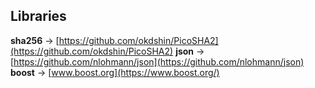 ## Libraries

**sha256** → [https://github.com/okdshin/PicoSHA2](https://github.com/okdshin/PicoSHA2)
**json** → [https://github.com/nlohmann/json](https://github.com/nlohmann/json)
**boost** → [www.boost.org](https://www.boost.org/)
